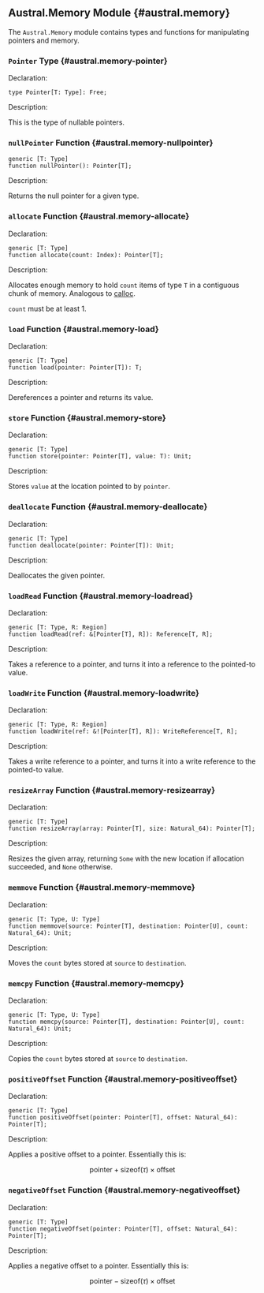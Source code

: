 ## Austral.Memory Module {#austral.memory}

The `Austral.Memory` module contains types and functions for manipulating pointers and memory.

### `Pointer` Type {#austral.memory-pointer}

Declaration:

```austral
type Pointer[T: Type]: Free;
```

Description:

This is the type of nullable pointers.

### `nullPointer` Function {#austral.memory-nullpointer}

```austral
generic [T: Type]
function nullPointer(): Pointer[T];
```

Description:

Returns the null pointer for a given type.

### `allocate` Function {#austral.memory-allocate}

Declaration:

```austral
generic [T: Type]
function allocate(count: Index): Pointer[T];
```

Description:

Allocates enough memory to hold `count` items of type `T` in a contiguous chunk
of memory. Analogous to [calloc](https://en.cppreference.com/w/c/memory/calloc).

`count` must be at least 1.

### `load` Function {#austral.memory-load}

Declaration:

```austral
generic [T: Type]
function load(pointer: Pointer[T]): T;
```

Description:

Dereferences a pointer and returns its value.

### `store` Function {#austral.memory-store}

Declaration:

```austral
generic [T: Type]
function store(pointer: Pointer[T], value: T): Unit;
```

Description:

Stores `value` at the location pointed to by `pointer`.

### `deallocate` Function {#austral.memory-deallocate}

Declaration:

```austral
generic [T: Type]
function deallocate(pointer: Pointer[T]): Unit;
```

Description:

Deallocates the given pointer.

### `loadRead` Function {#austral.memory-loadread}

Declaration:

```austral
generic [T: Type, R: Region]
function loadRead(ref: &[Pointer[T], R]): Reference[T, R];
```

Description:

Takes a reference to a pointer, and turns it into a reference to the pointed-to
value.

### `loadWrite` Function {#austral.memory-loadwrite}

Declaration:

```austral
generic [T: Type, R: Region]
function loadWrite(ref: &![Pointer[T], R]): WriteReference[T, R];
```

Description:

Takes a write reference to a pointer, and turns it into a write reference to the
pointed-to value.

### `resizeArray` Function {#austral.memory-resizearray}

Declaration:

```austral
generic [T: Type]
function resizeArray(array: Pointer[T], size: Natural_64): Pointer[T];
```

Description:

Resizes the given array, returning `Some` with the new location if allocation
succeeded, and `None` otherwise.

### `memmove` Function {#austral.memory-memmove}

Declaration:

```austral
generic [T: Type, U: Type]
function memmove(source: Pointer[T], destination: Pointer[U], count: Natural_64): Unit;
```

Description:

Moves the `count` bytes stored at `source` to `destination`.

### `memcpy` Function {#austral.memory-memcpy}

Declaration:

```austral
generic [T: Type, U: Type]
function memcpy(source: Pointer[T], destination: Pointer[U], count: Natural_64): Unit;
```

Description:

Copies the `count` bytes stored at `source` to `destination`.

### `positiveOffset` Function {#austral.memory-positiveoffset}

Declaration:

```austral
generic [T: Type]
function positiveOffset(pointer: Pointer[T], offset: Natural_64): Pointer[T];
```

Description:

Applies a positive offset to a pointer. Essentially this is:

$$
\text{pointer} + \text{sizeof}(\tau) \times \text{offset}
$$

### `negativeOffset` Function {#austral.memory-negativeoffset}

Declaration:

```austral
generic [T: Type]
function negativeOffset(pointer: Pointer[T], offset: Natural_64): Pointer[T];
```

Description:

Applies a negative offset to a pointer. Essentially this is:

$$
\text{pointer} - \text{sizeof}(\tau) \times \text{offset}
$$
